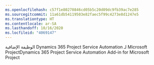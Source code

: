 ```yaml
---
ms.openlocfilehash: c57f1e80270846cd05b5c20d09dc9fb39ac7e285
ms.sourcegitcommit: 11a61db54119503e82faec5f99c4273e8d1247e5
ms.translationtype: HT
ms.contentlocale: ar-SA
ms.lasthandoff: 10/16/2020
ms.locfileid: "4069147"
---
```

<span data-ttu-id="93709-101">الوظيفة الإضافية Dynamics 365 Project Service Automation لـ Microsoft Project</span><span class="sxs-lookup"><span data-stu-id="93709-101">Dynamics 365 Project Service Automation Add-in for Microsoft Project</span></span>